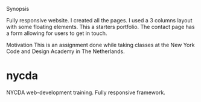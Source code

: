 Synopsis

Fully responsive website. I created all the pages. I used a 3 columns layout with some floating elements. This a starters portfolio. The contact page has a form allowing for users to get in touch. 


Motivation
This is an assignment done while taking classes at the New York Code and Design Academy in The Netherlands.



# nycda
NYCDA web-development training. Fully responsive framework.



